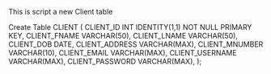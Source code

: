This is script a new Client table

Create Table CLIENT (
CLIENT_ID INT IDENTITY(1,1) NOT NULL PRIMARY KEY,
CLIENT_FNAME VARCHAR(50),
CLIENT_LNAME VARCHAR(50),
CLIENT_DOB DATE,
CLIENT_ADDRESS VARCHAR(MAX),
CLIENT_MNUMBER VARCHAR(10),
CLIENT_EMAIL VARCHAR(MAX),
CLIENT_USERNAME VARCHAR(MAX),
CLIENT_PASSWORD VARCHAR(MAX),
);
